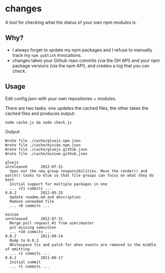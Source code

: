 # changes

A tool for checking what the status of your own npm modules is.

## Why?

- I always forget to update my npm packages and I refuse to manually track my ```npm publish``` invocations.
- changes takes your Github repo commits (via the GH API) and your npm package versions (via the npm API), and creates a log that you can check.

## Usage

Edit config.json with your own repositories + modules.

There are two tasks: one updates the cached files, the other takes the cached files and produces output:

    node cache.js && node check.js

Output:

    Wrote file ./cache/gluejs.npm.json
    Wrote file ./cache/miniee.npm.json
    Wrote file ./cache/gluejs.github.json
    Wrote file ./cache/miniee.github.json

    gluejs
    unreleased      2012-07-31
      Spec out the new group responsibilities. Move the render() and watch() tasks to Glue so that file groups can focus on what they do best
      Initial support for multiple packages in one
      ... +21 commits ...
    0.0.2           2012-05-25
      Update readme.md and description
      Remove unneeded file
      ... +8 commits ...

    miniee
    unreleased      2012-07-31
      Merge pull request #1 from azer/master
      put missing semicolon
      ... +10 commits ...
    0.0.2           2011-09-14
      Bump to 0.0.2
      Whitespace fix and patch for when events are removed in the middle of emitting
      ... +2 commits ...
    0.0.1           2011-08-17
      Initial commit
      ... +1 commits ...


